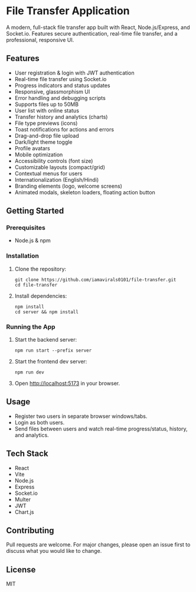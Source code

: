 # File Transfer Application

A modern, full-stack file transfer app built with React, Node.js/Express, and Socket.io. Features secure authentication, real-time file transfer, and a professional, responsive UI.

## Features
- User registration & login with JWT authentication
- Real-time file transfer using Socket.io
- Progress indicators and status updates
- Responsive, glassmorphism UI
- Error handling and debugging scripts
- Supports files up to 50MB
- User list with online status
- Transfer history and analytics (charts)
- File type previews (icons)
- Toast notifications for actions and errors
- Drag-and-drop file upload
- Dark/light theme toggle
- Profile avatars
- Mobile optimization
- Accessibility controls (font size)
- Customizable layouts (compact/grid)
- Contextual menus for users
- Internationalization (English/Hindi)
- Branding elements (logo, welcome screens)
- Animated modals, skeleton loaders, floating action button

## Getting Started

### Prerequisites
- Node.js & npm

### Installation
1. Clone the repository:
   ```
   git clone https://github.com/iamavirals0101/file-transfer.git
   cd file-transfer
   ```
2. Install dependencies:
   ```
   npm install
   cd server && npm install
   ```

### Running the App
1. Start the backend server:
   ```
   npm run start --prefix server
   ```
2. Start the frontend dev server:
   ```
   npm run dev
   ```
3. Open [http://localhost:5173](http://localhost:5173) in your browser.

## Usage
- Register two users in separate browser windows/tabs.
- Login as both users.
- Send files between users and watch real-time progress/status, history, and analytics.

## Tech Stack
- React
- Vite
- Node.js
- Express
- Socket.io
- Multer
- JWT
- Chart.js

## Contributing
Pull requests are welcome. For major changes, please open an issue first to discuss what you would like to change.

## License
MIT
